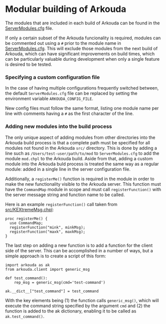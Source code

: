 # Modular building of Arkouda

The modules that are included in each build of Arkouda can be found in the [ServerModules.cfg](ServerModules.cfg) file.

If only a certain subset of the Arkouda funcionality is required, modules can be commented out using a `#` prior to the module name in [ServerModules.cfg](ServerModules.cfg). This will exclude those modules from the next build of Arkouda, which can have significant improvements on build times, which can be particularly valuable during development when only a single feature is desired to be tested.

### Specifying a custom configuration file

In the case of having multiple configurations frequently switched between, the default `ServerModules.cfg` file can be replaced by setting the environment variable `ARKOUDA_CONFIG_FILE`.

New config files must follow the same format, listing one module name per line with comments having a `#` as the first character of the line.

### Adding new modules into the build process

The only unique aspect of adding modules from other directories into the Arkouda build process is that a complete path must be specified for all modules not found in the Arkouda `src/` directory. This is done by adding a line such as `/Users/test-user/path/to/mod` to `ServerModules.cfg` to add the module `mod.chpl` to the Arkouda build. Aside from that, adding a custom module into the Arkouda buld process is treated the same way as a regular module: added in a single line in the server configuration file.

Additionally, a `registerMe()` function is required in the module in order to make the new functionality visible to the Arkouda server. This function must have the `CommandMap` module in scope and must call `registerFunction()` with the server message string and function name to be called.

Here is an example `registerFunction()` call taken from [src/KEXtremeMsg.chpl](src/KExtremeMsg.chpl):
```
proc registerMe() {
  use CommandMap;
  registerFunction("mink", minkMsg);
  registerFunction("maxk", maxkMsg);
}
```

The last step on adding a new function is to add a function for the client side of the server. This can be accomplished in a number of ways, but a simple approach is to create a script of this form:
```
import arkouda as ak
from arkouda.client import generic_msg

def test_command():
    rep_msg = generic_msg(cmd='test-command')

ak.__dict__["test_command"] = test_command
```
With the key elements being (1) the function calls `generic_msg()`, which will execute the command string specified by the argument `cmd` and (2) the function is added to the ak dictionary, enabling it to be called as `ak.test_command()`.
